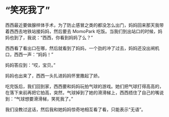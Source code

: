 # “笑死我了”

西西最近要做腺样体手术，为了防止感冒之类的都没怎么出门，妈妈回来那天我带着西西去地铁站接妈妈，然后要去 MomoPark 吃饭。当我们到出站口的时候，妈妈也到了，我说：“西西，你看到妈妈了么？”

西西看了看出口在哪，然后就看到了妈妈，一个劲的冲了过去，妈妈还没出闸机口，西西一声：“妈妈！”

妈妈答应到：“哎，宝贝。”

妈妈也出来了，西西一头扎进妈妈怀里撒起了娇。

吃完饭后，我们回到家，西西要和妈妈玩拍气球的游戏。她们把气球打得高高的，在落下来前再把它拍高，突然，气球掉到了她的滑滑梯上，西西捂住了自己的嘴说到：“气球想要滑滑梯，笑死我了。”

我们没教过这话，然后我和她妈妈惊奇地相互看了看，只能表示“无语”。

